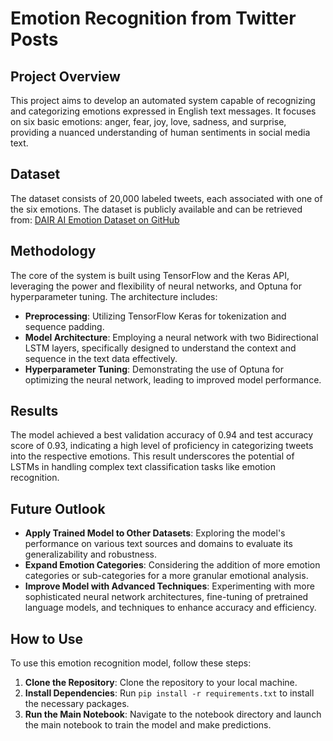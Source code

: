 # Emotion Recognition from Twitter Posts

## Project Overview

This project aims to develop an automated system capable of recognizing and categorizing emotions expressed in English text messages. It focuses on six basic emotions: anger, fear, joy, love, sadness, and surprise, providing a nuanced understanding of human sentiments in social media text.

## Dataset

The dataset consists of 20,000 labeled tweets, each associated with one of the six emotions. The dataset is publicly available and can be retrieved from: [DAIR AI Emotion Dataset on GitHub](https://github.com/dair-ai/emotion_dataset)

## Methodology

The core of the system is built using TensorFlow and the Keras API, leveraging the power and flexibility of neural networks, and Optuna for hyperparameter tuning. The architecture includes:
- **Preprocessing**: Utilizing TensorFlow Keras for tokenization and sequence padding.
- **Model Architecture**: Employing a neural network with two Bidirectional LSTM layers, specifically designed to understand the context and sequence in the text data effectively.
- **Hyperparameter Tuning**: Demonstrating the use of Optuna for optimizing the neural network, leading to improved model performance.

## Results

The model achieved a best validation accuracy of 0.94 and test accuracy score of 0.93, indicating a high level of proficiency in categorizing tweets into the respective emotions. This result underscores the potential of LSTMs in handling complex text classification tasks like emotion recognition.

## Future Outlook

- **Apply Trained Model to Other Datasets**: Exploring the model's performance on various text sources and domains to evaluate its generalizability and robustness.
- **Expand Emotion Categories**: Considering the addition of more emotion categories or sub-categories for a more granular emotional analysis.
- **Improve Model with Advanced Techniques**: Experimenting with more sophisticated neural network architectures, fine-tuning of pretrained language models, and techniques to enhance accuracy and efficiency.

## How to Use

To use this emotion recognition model, follow these steps:
1. **Clone the Repository**: Clone the repository to your local machine.
2. **Install Dependencies**: Run `pip install -r requirements.txt` to install the necessary packages.
3. **Run the Main Notebook**: Navigate to the notebook directory and launch the main notebook to train the model and make predictions.
